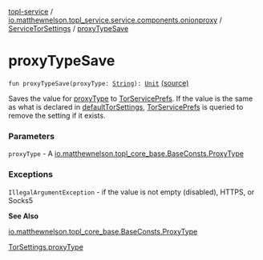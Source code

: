 [topl-service](../../index.md) / [io.matthewnelson.topl_service.service.components.onionproxy](../index.md) / [ServiceTorSettings](index.md) / [proxyTypeSave](./proxy-type-save.md)

# proxyTypeSave

`fun proxyTypeSave(proxyType: `[`String`](https://kotlinlang.org/api/latest/jvm/stdlib/kotlin/-string/index.html)`): `[`Unit`](https://kotlinlang.org/api/latest/jvm/stdlib/kotlin/-unit/index.html) [(source)](https://github.com/05nelsonm/TorOnionProxyLibrary-Android/blob/master/topl-service/src/main/java/io/matthewnelson/topl_service/service/components/onionproxy/ServiceTorSettings.kt#L446)

Saves the value for [proxyType](proxy-type-save.md#io.matthewnelson.topl_service.service.components.onionproxy.ServiceTorSettings$proxyTypeSave(kotlin.String)/proxyType) to [TorServicePrefs](../../io.matthewnelson.topl_service.prefs/-tor-service-prefs/index.md). If the value is the same
as what is declared in [defaultTorSettings](default-tor-settings.md), [TorServicePrefs](../../io.matthewnelson.topl_service.prefs/-tor-service-prefs/index.md) is queried to remove the
setting if it exists.

### Parameters

`proxyType` - A [io.matthewnelson.topl_core_base.BaseConsts.ProxyType](../../..//topl-core-base/io.matthewnelson.topl_core_base/-base-consts/-proxy-type/index.md)

### Exceptions

`IllegalArgumentException` - if the value is not empty (disabled), HTTPS, or Socks5

**See Also**

[io.matthewnelson.topl_core_base.BaseConsts.ProxyType](../../..//topl-core-base/io.matthewnelson.topl_core_base/-base-consts/-proxy-type/index.md)

[TorSettings.proxyType](../../..//topl-core-base/io.matthewnelson.topl_core_base/-tor-settings/proxy-type.md)

